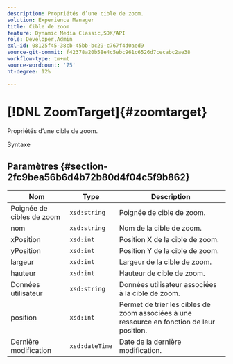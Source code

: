 ```yaml
---
description: Propriétés d’une cible de zoom.
solution: Experience Manager
title: Cible de zoom
feature: Dynamic Media Classic,SDK/API
role: Developer,Admin
exl-id: 08125f45-38cb-45bb-bc29-c767f4d0aed9
source-git-commit: f42378a20b58e4c5ebc961c6526d7cecabc2ae38
workflow-type: tm+mt
source-wordcount: '75'
ht-degree: 12%

---
```


# [!DNL ZoomTarget]{#zoomtarget}

Propriétés d’une cible de zoom.

Syntaxe

## Paramètres {#section-2fc9bea56b6d4b72b80d4f04c5f9b862}

| Nom | Type | Description |
|---|---|---|
| Poignée de cibles de zoom | `xsd:string` | Poignée de cible de zoom. |
| nom | `xsd:string` | Nom de la cible de zoom. |
| xPosition | `xsd:int` | Position X de la cible de zoom. |
| yPosition | `xsd:int` | Position Y de la cible de zoom. |
| largeur | `xsd:int` | Largeur de la cible de zoom. |
| hauteur | `xsd:int` | Hauteur de cible de zoom. |
| Données utilisateur | `xsd:string` | Données utilisateur associées à la cible de zoom. |
| position | `xsd:int` | Permet de trier les cibles de zoom associées à une ressource en fonction de leur position. |
| Dernière modification | `xsd:dateTime` | Date de la dernière modification. |
